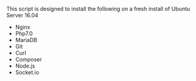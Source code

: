 This script is designed to install the following on a fresh install of Ubuntu Server 16.04
- Nginx
- Php7.0
- MariaDB
- Git
- Curl
- Composer
- Node.js
- Socket.io


